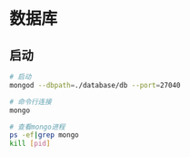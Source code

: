 # 数据库

## 启动

```bash
# 启动
mongod --dbpath=./database/db --port=27040

# 命令行连接
mongo

# 查看mongo进程
ps -ef|grep mongo
kill [pid]
```
